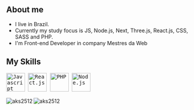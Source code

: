 ## About me

 - I live in Brazil.</li>
 - Currently my study focus is JS, Node.js, Next, Three.js, React.js, CSS, SASS and PHP.</li>
 - I'm Front-end Developer in company Mestres da Web</li>

## My Skills
<p>
  <kbd>
    <kbd><img class="img-icons" alt="Javascript" width="50" height="50" src="https://cdn.pixabay.com/photo/2015/04/23/17/41/javascript-736400_1280.png"></kbd>
    <kbd><img class="img-icons" alt="React.js" width="50" height="50" src="https://react-cn.github.io/react/img/logo.svg"></kbd>
    <kbd><img class="img-icons" alt="PHP" width="50" height="50" src="https://assets.clever-cloud.com/logos/php.svg"></kbd>
    <kbd><img class="img-icons" alt="Node.js" width="50" height="50" src="http://arminfoway.com/wp-content/uploads/2020/11/web-3.png"></kbd><br>
  </kbd>
</p>
<img align="center" src="https://github-readme-stats.vercel.app/api?username=aks2512&show_icons=true&theme=dark&locale=en" alt="aks2512" />
 <img align="left" src="https://github-readme-stats.vercel.app/api/top-langs?username=aks2512&show_icons=true&theme=dark&locale=en&layout=compact" alt="aks2512" />
